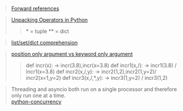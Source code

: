 > [Forward references](https://peps.python.org/pep-0484/#forward-references)

> [Unpacking Operators in Python](https://towardsdatascience.com/unpacking-operators-in-python-306ae44cd480)
>> \* = tuple ** = dict

> [list/set/dict comprehension](https://towardsdatascience.com/comprehending-the-concept-of-comprehensions-in-python-c9dafce5111)

> [position only argument vs keyword only argument](https://stackoverflow.com/questions/9450656/positional-argument-v-s-keyword-argument)
>> def incr(x):            -> incr(3.8),incr(x=3.8)
>> def incr1(x,/):         -> incr1(3.8) / incr1(x=3.8)
>> def incr2(x,/,y):       -> incr2(1,2),incr2(1,y=2)/ incr2(x=1,y=2)
>> def incr3(x,/,*,y):     -> incr3(1,y=2) / incr3(1,2)

> Threading and asyncio both run on a single processor and therefore only run one at a time.   
> [python-concurrency](https://realpython.com/python-concurrency/)
